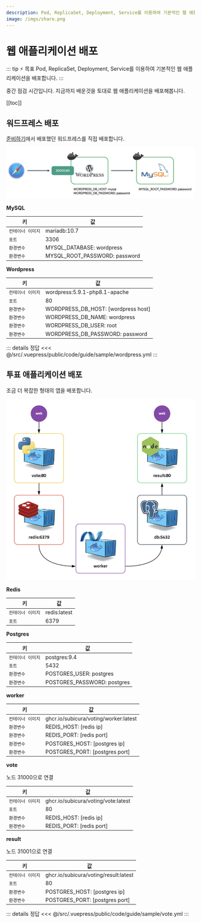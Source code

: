 ```yaml
---
description: Pod, ReplicaSet, Deployment, Service를 이용하여 기본적인 웹 애플리케이션을 배포합니다.
image: /imgs/share.png
---
```


# 웹 애플리케이션 배포

::: tip ⚡️ 목표
Pod, ReplicaSet, Deployment, Service를 이용하여 기본적인 웹 애플리케이션을 배포합니다.
:::

중간 점검 시간입니다. 지금까지 배운것을 토대로 웹 애플리케이션을 배포해봅니다.

[[toc]]

## 워드프레스 배포

[준비하기](/guide/#워드프레스-배포)에서 배포했던 워드프레스를 직접 배포합니다.

![wordpress](./imgs/guide/index/wordpress-docker.png)

**MySQL**

| 키                | 값                            |
| ----------------- | ----------------------------- |
| `컨테이너 이미지` | mariadb:10.7                  |
| `포트`            | 3306                          |
| `환경변수`        | MYSQL_DATABASE: wordpress     |
| `환경변수`        | MYSQL_ROOT_PASSWORD: password |

**Wordpress**

| 키                | 값                                  |
| ----------------- | ----------------------------------- |
| `컨테이너 이미지` | wordpress:5.9.1-php8.1-apache       |
| `포트`            | 80                                  |
| `환경변수`        | WORDPRESS_DB_HOST: [wordpress host] |
| `환경변수`        | WORDPRESS_DB_NAME: wordpress        |
| `환경변수`        | WORDPRESS_DB_USER: root             |
| `환경변수`        | WORDPRESS_DB_PASSWORD: password     |

::: details 정답
<<< @/src/.vuepress/public/code/guide/sample/wordpress.yml
<code-link link="guide/sample/wordpress.yml"/>
:::

## 투표 애플리케이션 배포

조금 더 복잡한 형태의 앱을 배포합니다.

<div style="text-align: center">
  <img src="./imgs/guide/sample/vote.png" alt="vote" style="width: 580px; max-width: 100%" />
</div>

**Redis**

| 키                | 값           |
| ----------------- | ------------ |
| `컨테이너 이미지` | redis:latest |
| `포트`            | 6379         |

**Postgres**

| 키                | 값                          |
| ----------------- | --------------------------- |
| `컨테이너 이미지` | postgres:9.4                |
| `포트`            | 5432                        |
| `환경변수`        | POSTGRES_USER: postgres     |
| `환경변수`        | POSTGRES_PASSWORD: postgres |

**worker**

| 키                | 값                                    |
| ----------------- | ------------------------------------- |
| `컨테이너 이미지` | ghcr.io/subicura/voting/worker:latest |
| `환경변수`        | REDIS_HOST: [redis ip]                |
| `환경변수`        | REDIS_PORT: [redis port]              |
| `환경변수`        | POSTGRES_HOST: [postgres ip]          |
| `환경변수`        | POSTGRES_PORT: [postgres port]        |

**vote**

노드 31000으로 연결

| 키                | 값                                  |
| ----------------- | ----------------------------------- |
| `컨테이너 이미지` | ghcr.io/subicura/voting/vote:latest |
| `포트`            | 80                                  |
| `환경변수`        | REDIS_HOST: [redis ip]              |
| `환경변수`        | REDIS_PORT: [redis port]            |

**result**

노드 31001으로 연결

| 키                | 값                                    |
| ----------------- | ------------------------------------- |
| `컨테이너 이미지` | ghcr.io/subicura/voting/result:latest |
| `포트`            | 80                                    |
| `환경변수`        | POSTGRES_HOST: [postgres ip]          |
| `환경변수`        | POSTGRES_PORT: [postgres port]        |

::: details 정답
<<< @/src/.vuepress/public/code/guide/sample/vote.yml
<code-link link="guide/sample/vote.yml"/>
:::

